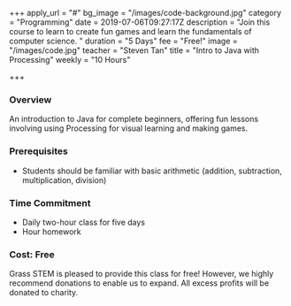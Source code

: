 +++
apply_url = "#"
bg_image = "/images/code-background.jpg"
category = "Programming"
date = 2019-07-06T09:27:17Z
description = "Join this course to learn to create fun games and learn the fundamentals of computer science. "
duration = "5 Days"
fee = "Free!"
image = "/images/code.jpg"
teacher = "Steven Tan"
title = "Intro to Java with Processing"
weekly = "10 Hours"

+++
### Overview

An introduction to Java for complete beginners, offering fun lessons involving using Processing for visual learning and making games.

### Prerequisites

* Students should be familiar with basic arithmetic (addition, subtraction, multiplication, division)

### Time Commitment

* Daily two-hour class for five days
* Hour homework

### Cost: Free

Grass STEM is pleased to provide this class for free! However, we highly recommend donations to enable us to expand. All excess profits will be donated to charity.